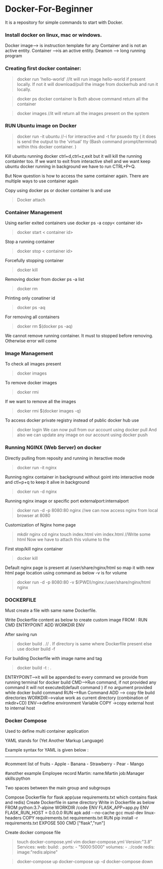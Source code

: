 # Docker-For-Beginner
It is a repository for simple commands to start with Docker.


### Install docker on linux, mac or windows.

Docker image--> is instruction template for any Container and is not an active entity.
Container -->is an active entity.
Deamon --> long running program




### Creating first docker container:
>docker run 'hello-world'
//It will run image hello-world if present locally. If not it will download/pull the image from dockerhub and run it locally.

>docker ps
>docker container ls
Both above command return all the container

>docker images
//it will return all the images present on the system


### RUN Ubuntu image on Docker
>docker run -it ubuntu
//-i for interactive and -t for psuedo tty (
it does is send the output to the 'virtual' tty (Bash command prompt/terminal) within this docker container. )

Kill ubuntu running docker ctrl+d,ctrl+z,exit but it will kill the running containter too.
If we want to exit from interactive shell and we want keep ubuntu docker running in background we have to run CTRL+P+Q.

But Now question is how to access the same container again. There are multiple ways to use container again 

Copy <container id> using docker ps or docker container ls and use 
>Docker attach <container id> 

	
### Container Management

Using earlier exited containers use docker ps -a copy< container id>
>docker start  < container id>

Stop a running container
>docker stop  < container id>

Forcefully stopping container
>docker kill <container id>

Removing docker from docker ps -a list
>docker rm <container id>

Printing only conatiner id 
>docker ps -aq

For removing all containers 
>docker rm $(docker ps -aq)

We cannot remove running container. It must to stopped before removing. Otherwise error will come


### Image Management

To check all images present
>docker images

To remove docker images
>docker rmi <Image id>

If we want to remove all the images
>docker rmi $(docker images -q)


To access docker private registry instead of public docker hub use 
>docker login
We can now pull from our account using
>docker pull
And also we can update any image on our account using
>docker push


### Running NGINX (Web Server) on docker
Directly pulling from reposity and running in iteractive mode
>docker run -it nginx

Running nginx container in background without goint into interactive mode and ctl+p+q to keep it alive in background
>docker run -d nginx

Running nginx image or specific port externalport:internalport
>docker run -d -p 8080:80 nginx
//we can now access nginx from local browser at 8080

Customization of Nginx home page 
>mkdir nginx
>cd nginx
>touch index.html
>vim index.html
//Write some html
Now we have to attach this volume to the 

First stop/kill nginx container
>docker kill <container id>

Default nginx page is present at /user/share/nginx/html so map it with new html page location using command as below
-v is for volume
>docker run -d -p 8080:80 -v $(PWD)/nginx:/user/share/nginx/html nginx



### DOCKERFILE

Must create a file with same name Dockerfile.

Write Dockerfile content as below to create custom image
FROM  <Iamge Name>:<version>
RUN <command>
CMD
ENTRYPOINT
ADD <src> <dest> 
WORKDIR <PATH WILL BE PWD>
ENV <define environment variables >

After saving run
>docker build .
// . If directory is same where Dockerfile present else use docker build -f <Path of Dockerfile>

For building Dockerfile with image name and tag
>docker build -t <imageName>:<tag> .




ENTRYPOINT-->it will be appended to every command we provide from running terminal for docker build
CMD-->Run command, if not provided any command it will not executed(default command ) if no argument provided while docker build command
RUN-->Run Command
ADD --> copy file build directories
WORKDIR-->value work as current directory (combination of mkdir+CD)
ENV-->define environment Variable 
COPY ->copy external host to internal host



### Docker Compose

Used to define multi container application

YAML stands for (Yet Another Markup Language)

Example syntax for YAML is given below :

---
#comment list of fruits
	- Apple
	- Banana
	- Strawberry
	- Pear
	- Mango


#another example Employee record
Martin:
  name:Martin
  job:Manager
  skills:python



Two spaces between the main group and subgroups



Compose Dockerfile for flask app(use requirements.txt which contains flask and redis)
Create Dockerfile in same directory
Write in Dockerfile as below
FROM python:3.7-alpine
WORKDIR  /code
ENV FLASK_APP=app.py
ENV FLASK_RUN_HOST = 0.0.0.0
RUN apk add --no-cache gcc musl-dev linux-headers
COPY requirements.txt requirements.txt
RUN pip install -r requirements.txt
EXPOSE 500
CMD ["flask","run"]

Create docker compose file
>touch docker-compose.yml
>vim docker-compose.yml
Version:"3.8"
Services:
  web:
    build: .
    ports:
      - "5000:5000"
    volumes:
      -  .:/code
  redis:
    image:"redis:alpine"


>docker-compose up
>docker-compose up -d
>docker-compose down




